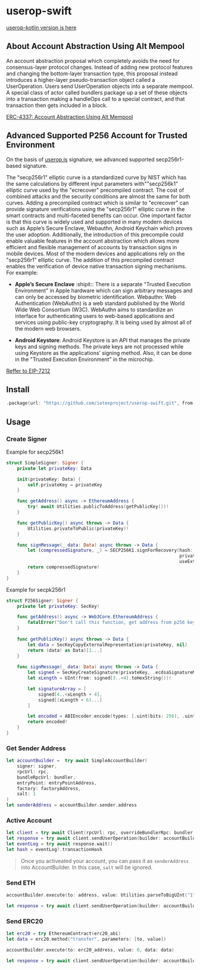 
# userop-swift

[userop-kotlin version is here](https://github.com/iotexproject/userop-kt)


## About Account Abstraction Using Alt Mempool
An account abstraction proposal which completely avoids the need for consensus-layer protocol changes. Instead of adding new protocol features and changing the bottom-layer transaction type, this proposal instead introduces a higher-layer pseudo-transaction object called a UserOperation. Users send UserOperation objects into a separate mempool. A special class of actor called bundlers package up a set of these objects into a transaction making a handleOps call to a special contract, and that transaction then gets included in a block.
 
[ERC-4337: Account Abstraction Using Alt Mempool](https://eips.ethereum.org/EIPS/eip-4337)     


## Advanced Supported P256 Account for Trusted Environment

On the basis of [userop.js](https://github.com/stackup-wallet/userop.js) signature, we advanced supported secp256r1-based signature.

The "secp256r1" elliptic curve is a standardized curve by NIST which has the same calculations by different input parameters with""secp256k1” elliptic curve used by the "ecrecover" precompiled contract. The cost of combined attacks and the security conditions are almost the same for both curves. Adding a precompiled contract which is similar to "ecrecover" can provide signature verifications using the "secp256r1" elliptic curve in the smart contracts and multi-faceted benefits can occur. One important factor is that this curve is widely used and supported in many modern devices such as Apple’s Secure Enclave, Webauthn, Android Keychain which proves the user adoption. Additionally, the introduction of this precompile could enable valuable features in the account abstraction which allows more efficient and flexible management of accounts by transaction signs in mobile devices. Most of the modern devices and applications rely on the "secp256r1" elliptic curve. The addition of this precompiled contract enables the verification of device native transaction signing mechanisms. For example:

+ **Apple’s Secure Enclave** :shipit:: There is a separate "Trusted Execution Environment" in Apple hardware which can sign arbitrary messages and can only be accessed by biometric identification.
Webauthn: Web Authentication (WebAuthn) is a web standard published by the World Wide Web Consortium (W3C). WebAuthn aims to standardize an interface for authenticating users to web-based applications and services using public-key cryptography. It is being used by almost all of the modern web browsers.
* **Android Keystore**: Android Keystore is an API that manages the private keys and signing methods. The private keys are not processed while using Keystore as the applications’ signing method. Also, it can be done in the "Trusted Execution Environment" in the microchip.

  
[Reffer to EIP-7212](https://eips.ethereum.org/EIPS/eip-7212)


## Install

```swift
.package(url: "https://github.com/iotexproject/userop-swift.git", from: "x.y.z")
```

## Usage

### Create Signer
Example for secp256k1
```swift
struct SimpleSigner: Signer {
    private let privateKey: Data

    init(privateKey: Data) {
        self.privateKey = privateKey
    }

    func getAddress() async -> EthereumAddress {
        try! await Utilities.publicToAddress(getPublicKey())!
    }

    func getPublicKey() async throws -> Data {
        Utilities.privateToPublic(privateKey)!
    }

    func signMessage(_ data: Data) async throws -> Data {
        let (compressedSignature, _) = SECP256K1.signForRecovery(hash: data,
                                                                 privateKey: privateKey,
                                                                 useExtraEntropy: false)
        return compressedSignature!
    }
}

```

Example for secpk256r1
```swift
struct P256Signer: Signer {
    private let privateKey: SecKey!

    func getAddress() async -> Web3Core.EthereumAddress {
        fatalError("Don't call this function, get address from p256 key is not supported.")
    }
    
    func getPublicKey() async throws -> Data {
        let data = SecKeyCopyExternalRepresentation(privateKey, nil)
        return (data! as Data)[1...]
    }
    
    func signMessage(_ data: Data) async throws -> Data {
        let signed = SecKeyCreateSignature(privateKey, .ecdsaSignatureMessageX962SHA256, data as CFData, nil)! as Data
        let xLength = UInt(from: signed[3..<4].toHexString())!

        let signatureArray = [
            signed[4..<xLength + 4],
            signed[(xLength + 6)...]
        ]

        let encoded = ABIEncoder.encode(types: [.uint(bits: 256), .uint(bits: 256)], values: signatureArray)
        return encoded!
    }
}
```

### Get Sender Address
```swift
let accountBuilder =  try await SimpleAccountBuilder(
    signer: signer,
    rpcUrl: rpc,
    bundleRpcUrl: bundler,
    entryPoint: entryPointAddress,
    factory: factoryAddress,
    salt: 1
)
let senderAddress = accountBuilder.sender.address
```

### Active Account
```swift
let client = try await Client(rpcUrl: rpc, overrideBundlerRpc: bundler, entryPoint: entryPointAddress)
let response = try await client.sendUserOperation(builder: accountBuilder)
let eventLog = try await response.wait()
let hash = eventLog?.transactionHash
```

> Once you activeated your account, you can pass it as `senderAddress` into AccountBuilder. In this case, `salt` will be ignored.

### Send ETH
```swift
accountBuilder.execute(to: address, value: Utilities.parseToBigUInt("1", units: .ether)!, data: Data())

let response = try await client.sendUserOperation(builder: accountBuilder)
```

### Send ERC20
```swift
let erc20 = try EthereumContract(erc20_abi)
let data = erc20.method("transfer", parameters: [to, value])

accountBuilder.execute(to: erc20_address, value: 0, data: data)

let response = try await client.sendUserOperation(builder: accountBuilder)
```

